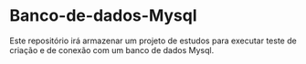 # Banco-de-dados-Mysql
Este repositório irá armazenar um projeto de estudos para executar teste de criação e de conexão com um banco de dados Mysql.
